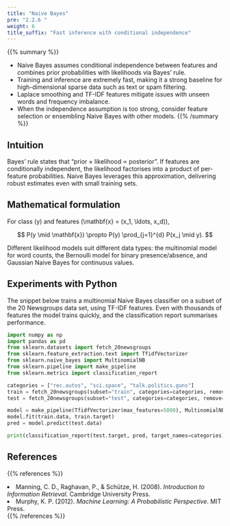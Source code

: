 ```yaml
---
title: "Naive Bayes"
pre: "2.2.6 "
weight: 6
title_suffix: "Fast inference with conditional independence"
---
```


{{% summary %}}
- Naive Bayes assumes conditional independence between features and combines prior probabilities with likelihoods via Bayes’ rule.
- Training and inference are extremely fast, making it a strong baseline for high-dimensional sparse data such as text or spam filtering.
- Laplace smoothing and TF-IDF features mitigate issues with unseen words and frequency imbalance.
- When the independence assumption is too strong, consider feature selection or ensembling Naive Bayes with other models.
{{% /summary %}}

## Intuition
Bayes’ rule states that “prior × likelihood ∝ posterior”. If features are conditionally independent, the likelihood factorises into a product of per-feature probabilities. Naive Bayes leverages this approximation, delivering robust estimates even with small training sets.

## Mathematical formulation
For class \(y\) and features \(\mathbf{x} = (x_1, \ldots, x_d)\),

$$
P(y \mid \mathbf{x}) \propto P(y) \prod_{j=1}^{d} P(x_j \mid y).
$$

Different likelihood models suit different data types: the multinomial model for word counts, the Bernoulli model for binary presence/absence, and Gaussian Naive Bayes for continuous values.

## Experiments with Python
The snippet below trains a multinomial Naive Bayes classifier on a subset of the 20 Newsgroups data set, using TF-IDF features. Even with thousands of features the model trains quickly, and the classification report summarises performance.

```python
import numpy as np
import pandas as pd
from sklearn.datasets import fetch_20newsgroups
from sklearn.feature_extraction.text import TfidfVectorizer
from sklearn.naive_bayes import MultinomialNB
from sklearn.pipeline import make_pipeline
from sklearn.metrics import classification_report

categories = ["rec.autos", "sci.space", "talk.politics.guns"]
train = fetch_20newsgroups(subset="train", categories=categories, remove=("headers", "footers", "quotes"))
test = fetch_20newsgroups(subset="test", categories=categories, remove=("headers", "footers", "quotes"))

model = make_pipeline(TfidfVectorizer(max_features=5000), MultinomialNB(alpha=0.5))
model.fit(train.data, train.target)
pred = model.predict(test.data)

print(classification_report(test.target, pred, target_names=categories))
```

## References
{{% references %}}
<li>Manning, C. D., Raghavan, P., &amp; Schütze, H. (2008). <i>Introduction to Information Retrieval</i>. Cambridge University Press.</li>
<li>Murphy, K. P. (2012). <i>Machine Learning: A Probabilistic Perspective</i>. MIT Press.</li>
{{% /references %}}
